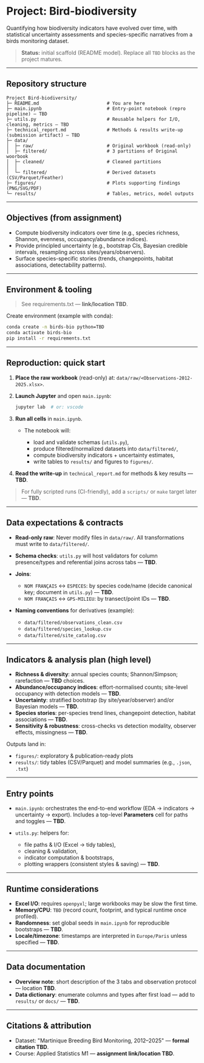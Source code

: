 # Project: Bird-biodiversity 

Quantifying how biodiversity indicators have evolved over time, with statistical uncertainty assessments and species-specific narratives from a birds monitoring dataset.

> **Status:** initial scaffold (README model). Replace all `TBD` blocks as the project matures.

---

## Repository structure

```
Project Bird-biodiversity/
├─ README.md                         # You are here
├─ main.ipynb                        # Entry-point notebook (repro pipeline) — TBD
├─ utils.py                          # Reusable helpers for I/O, cleaning, metrics — TBD
├─ technical_report.md               # Methods & results write-up (submission artifact) — TBD
├─ data/
│  ├─ raw/                           # Original workbook (read-only)
│  ├─ filtered/                      # 3 partitions of Original woorbook 
│  ├─ cleaned/                       # Cleaned partitions
│  │  
│  └─ filtered/                      # Derived datasets (CSV/Parquet/Feather)
├─ figures/                          # Plots supporting findings (PNG/SVG/PDF)
└─ results/                          # Tables, metrics, model outputs
```

---

## Objectives (from assignment)

* Compute biodiversity indicators over time (e.g., species richness, Shannon, evenness, occupancy/abundance indices).
* Provide principled uncertainty (e.g., bootstrap CIs, Bayesian credible intervals, resampling across sites/years/observers).
* Surface species-specific stories (trends, changepoints, habitat associations, detectability patterns).

---

## Environment & tooling

> See requirements.txt — **link/location TBD**.

Create environment (example with conda):

```bash
conda create -n birds-bio python=TBD
conda activate birds-bio
pip install -r requirements.txt  
```

---

## Reproduction: quick start

1. **Place the raw workbook** (read-only) at: `data/raw/<Observations-2012-2025.xlsx>`.

2. **Launch Jupyter** and open `main.ipynb`:

   ```bash
   jupyter lab  # or: vscode 
   ```
3. **Run all cells** in `main.ipynb`.

   * The notebook will:

     * load and validate schemas (`utils.py`),
     * produce filtered/normalized datasets into `data/filtered/`,
     * compute biodiversity indicators + uncertainty estimates,
     * write tables to `results/` and figures to `figures/`.
4. **Read the write-up** in `technical_report.md` for methods & key results — **TBD**.

> For fully scripted runs (CI-friendly), add a `scripts/` or `make` target later — **TBD**.

---

## Data expectations & contracts

* **Read-only raw**: Never modify files in `data/raw/`. All transformations must write to `data/filtered/`.
* **Schema checks**: `utils.py` will host validators for column presence/types and referential joins across tabs — **TBD**.
* **Joins**:

  * `NOM FRANÇAIS` ↔ `ESPECES`: by species code/name (decide canonical key; document in `utils.py`) — **TBD**.
  * `NOM FRANÇAIS` ↔ `GPS-MILIEU`: by transect/point IDs — **TBD**.
* **Naming conventions** for derivatives (example):

  * `data/filtered/observations_clean.csv`
  * `data/filtered/species_lookup.csv`
  * `data/filtered/site_catalog.csv`

---

## Indicators & analysis plan (high level)

* **Richness & diversity**: annual species counts; Shannon/Simpson; rarefaction — **TBD** choices.
* **Abundance/occupancy indices**: effort-normalised counts; site-level occupancy with detection models — **TBD**.
* **Uncertainty**: stratified bootstrap (by site/year/observer) and/or Bayesian models — **TBD**.
* **Species stories**: per-species trend lines, changepoint detection, habitat associations — **TBD**.
* **Sensitivity & robustness**: cross-checks vs detection modality, observer effects, missingness — **TBD**.

Outputs land in:

* `figures/`: exploratory & publication-ready plots
* `results/`: tidy tables (CSV/Parquet) and model summaries (e.g., `.json`, `.txt`)

---

## Entry points

* `main.ipynb`: orchestrates the end-to-end workflow (EDA → indicators → uncertainty → export). Includes a top-level **Parameters** cell for paths and toggles — **TBD**.
* `utils.py`: helpers for:

  * file paths & I/O (Excel → tidy tables),
  * cleaning & validation,
  * indicator computation & bootstraps,
  * plotting wrappers (consistent styles & saving) — **TBD**.

---

## Runtime considerations

* **Excel I/O**: requires `openpyxl`; large workbooks may be slow the first time.
* **Memory/CPU**: `TBD` (record count, footprint, and typical runtime once profiled).
* **Randomness**: set global seeds in `main.ipynb` for reproducible bootstraps — **TBD**.
* **Locale/timezone**: timestamps are interpreted in `Europe/Paris` unless specified — **TBD**.

---

## Data documentation

* **Overview note**: short description of the 3 tabs and observation protocol — location **TBD**.
* **Data dictionary**: enumerate columns and types after first load — add to `results/` or `docs/` — **TBD**.

---

## Citations & attribution

* Dataset: "Martinique Breeding Bird Monitoring, 2012–2025" — **formal citation TBD**.
* Course: Applied Statistics M1 — **assignment link/location TBD**.

